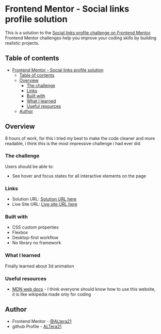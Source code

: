# Frontend Mentor - Social links profile solution

This is a solution to the [Social links profile challenge on Frontend Mentor](https://www.frontendmentor.io/challenges/social-links-profile-UG32l9m6dQ). Frontend Mentor challenges help you improve your coding skills by building realistic projects. 

## Table of contents

- [Frontend Mentor - Social links profile solution](#frontend-mentor---social-links-profile-solution)
  - [Table of contents](#table-of-contents)
  - [Overview](#overview)
    - [The challenge](#the-challenge)
    - [Links](#links)
    - [Built with](#built-with)
    - [What I learned](#what-i-learned)
    - [Useful resources](#useful-resources)
  - [Author](#author)

## Overview

8 hours of work, for this i tried my best to make the code cleaner and more readable, i think this is the most impressive challenge i had ever did

### The challenge

Users should be able to:

- See hover and focus states for all interactive elements on the page

### Links

- Solution URL: [Solution URL here](https://www.frontendmentor.io/solutions/3d-tilting-social-links-profile-without-library-without-framework-_omAEubAos)
- Live Site URL: [Live site URL here](https://altera21.github.io/social-links-profile-main/)

### Built with

- CSS custom properties
- Flexbox
- Desktop-first workflow
- No library no framework

### What I learned

Finally learned about 3d animation

### Useful resources

- [MDN web docs](https://developer.mozilla.org/en-US/) - I think everyone should know how to use this website, it is like wikipedia made only for coding

## Author

- Frontend Mentor - [@ALtera21](https://www.frontendmentor.io/profile/ALtera21)
- github Profile - [ALTera21](https://github.com/ALtera21)
